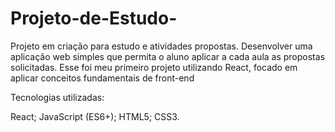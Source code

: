 # Projeto-de-Estudo-
Projeto em criação para estudo e atividades propostas.
Desenvolver uma aplicação web simples que permita o aluno aplicar a cada aula as propostas solicitadas. Esse foi meu primeiro projeto utilizando React, focado em aplicar conceitos fundamentais de front-end

Tecnologias utilizadas:

React;
JavaScript (ES6+);
HTML5;
CSS3.
